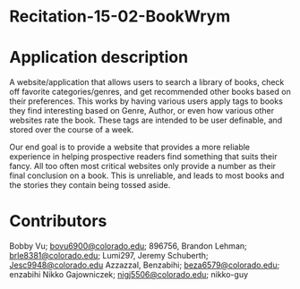 # Recitation-15-02-BookWrym

# Application description 
A website/application that allows users to search a library of books, check off favorite categories/genres, and get recommended other books based on their preferences. 
This works by having various users apply tags to books they find interesting based on Genre, Author, or even how various other websites rate the book. 
These tags are intended to be user definable, and stored over the course of a week.

Our end goal is to provide a website that provides a more reliable experience in helping prospective readers find something that suits their fancy. 
All too often most critical websites only provide a number as their final conclusion on a book. 
This is unreliable, and leads to most books and the stories they contain being tossed aside.  

# Contributors 
Bobby Vu; bovu6900@colorado.edu; 896756,
Brandon Lehman; brle8381@colorado.edu; Lumi297,
Jeremy Schuberth; Jesc9948@colorado.edu Azzazzal,
Benzabihi; beza6579@colorado.edu; enzabihi
Nikko Gajowniczek; nigj5506@colorado.edu; nikko-guy 
